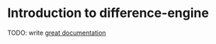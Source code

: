 # Introduction to difference-engine

TODO: write [great documentation](http://jacobian.org/writing/what-to-write/)
